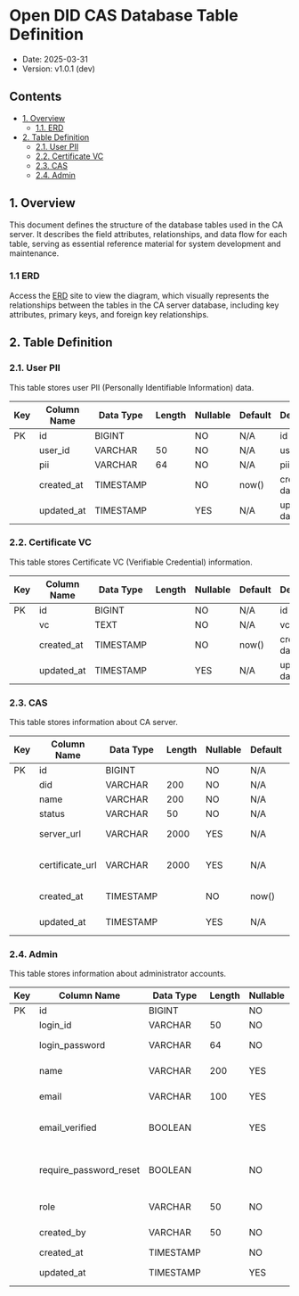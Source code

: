 # Open DID CAS Database Table Definition

- Date: 2025-03-31
- Version: v1.0.1 (dev)

## Contents
- [1. Overview](#1-overview)
  - [1.1. ERD](#11-erd)
- [2. Table Definition](#2-table-definition)
  - [2.1. User PII](#21-user-pii)
  - [2.2. Certificate VC](#22-certificate-vc)
  - [2.3. CAS](#23-cas)
  - [2.4. Admin](#24-admin)

## 1. Overview

This document defines the structure of the database tables used in the CA server. It describes the field attributes, relationships, and data flow for each table, serving as essential reference material for system development and maintenance.

### 1.1 ERD

Access the [ERD](https://www.erdcloud.com/d/rSvd7yt6oFpuEaq7C) site to view the diagram, which visually represents the relationships between the tables in the CA server database, including key attributes, primary keys, and foreign key relationships.

## 2. Table Definition

### 2.1. User PII

This table stores user PII (Personally Identifiable Information) data.

| Key  | Column Name        | Data Type  | Length | Nullable | Default  | Description                       |
|------|--------------------|------------|--------|----------|----------|-----------------------------------|
| PK   | id                 | BIGINT     |        | NO       | N/A      | id                                |
|      | user_id            | VARCHAR    | 50     | NO       | N/A      | user id                           |
|      | pii                | VARCHAR    | 64     | NO       | N/A      | pii                               |
|      | created_at         | TIMESTAMP  |        | NO       | now()    | created date                      |
|      | updated_at         | TIMESTAMP  |        | YES      | N/A      | updated date                      |

### 2.2. Certificate VC

This table stores Certificate VC (Verifiable Credential) information.

| Key  | Column Name        | Data Type  | Length | Nullable | Default  | Description                       |
|------|--------------------|------------|--------|----------|----------|-----------------------------------|
| PK   | id                 | BIGINT     |        | NO       | N/A      | id                                |
|      | vc                 | TEXT       |        | NO       | N/A      | vc                                |
|      | created_at         | TIMESTAMP  |        | NO       | now()    | created date                      |
|      | updated_at         | TIMESTAMP  |        | YES      | N/A      | updated date                      |

### 2.3. CAS

This table stores information about CA server.

| Key | Column Name     | Data Type | Length | Nullable | Default | Description             |
| --- | --------------- | --------- | ------ | -------- | ------- | ----------------------- |
| PK  | id              | BIGINT    |        | NO       | N/A     | id                      |
|     | did             | VARCHAR   | 200    | NO       | N/A     | did                     |
|     | name            | VARCHAR   | 200    | NO       | N/A     | name                    |
|     | status          | VARCHAR   | 50     | NO       | N/A     | cas status              |
|     | server_url      | VARCHAR   | 2000   | YES      | N/A     | URL of the CAS server   |
|     | certificate_url | VARCHAR   | 2000   | YES      | N/A     | URL for CAS certificate |
|     | created_at      | TIMESTAMP |        | NO       | now()   | created date            |
|     | updated_at      | TIMESTAMP |        | YES      | N/A     | updated date            |

### 2.4. Admin

This table stores information about administrator accounts.

| Key | Column Name            | Data Type | Length | Nullable | Default | Description                        |
| --- | ---------------------- | --------- | ------ | -------- | ------- | ---------------------------------- |
| PK  | id                     | BIGINT    |        | NO       | N/A     | id                                 |
|     | login_id               | VARCHAR   | 50     | NO       | N/A     | login ID                           |
|     | login_password         | VARCHAR   | 64     | NO       | N/A     | hashed login password              |
|     | name                   | VARCHAR   | 200    | YES      | N/A     | administrator name                 |
|     | email                  | VARCHAR   | 100    | YES      | N/A     | email address                      |
|     | email_verified         | BOOLEAN   |        | YES      | false   | whether email is verified          |
|     | require_password_reset | BOOLEAN   |        | NO       | true    | whether password reset is required |
|     | role                   | VARCHAR   | 50     | NO       | N/A     | administrator role                 |
|     | created_by             | VARCHAR   | 50     | NO       | N/A     | creator's login ID                 |
|     | created_at             | TIMESTAMP |        | NO       | now()   | created date                       |
|     | updated_at             | TIMESTAMP |        | YES      | N/A     | updated date                       |

